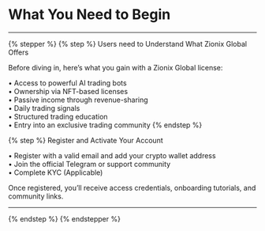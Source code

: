 # What You Need to Begin

***

{% stepper %}
{% step %}
Users need to Understand What Zionix Global Offers

Before diving in, here’s what you gain with a Zionix Global license:

• Access to powerful AI trading bots\
• Ownership via NFT-based licenses\
• Passive income through revenue-sharing\
• Daily trading signals\
• Structured trading education\
• Entry into an exclusive trading community
{% endstep %}

{% step %}
Register and Activate Your Account

• Register with a valid email and add your crypto wallet address\
• Join the official Telegram or support community\
• Complete KYC (Applicable)

Once registered, you’ll receive access credentials, onboarding tutorials, and community links.

***
{% endstep %}
{% endstepper %}
